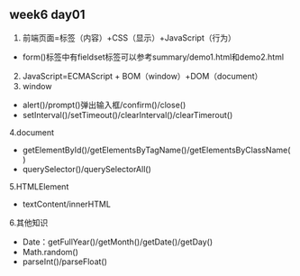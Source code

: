 ## week6 day01
1. 前端页面=标签（内容）+CSS（显示）+JavaScript（行为）
- form()标签中有fieldset标签可以参考summary/demo1.html和demo2.html
2. JavaScript=ECMAScript + BOM（window）+DOM（document）
3. window
  - alert()/prompt()弹出输入框/confirm()/close()
  - setInterval()/setTimeout()/clearInterval()/clearTimerout()

4.document
  - getElementById()/getElementsByTagName()/getElementsByClassName()
  - querySelector()/querySelectorAll()

5.HTMLElement
  - textContent/innerHTML

6.其他知识
  - Date：getFullYear()/getMonth()/getDate()/getDay()
  - Math.random()
  - parseInt()/parseFloat()
